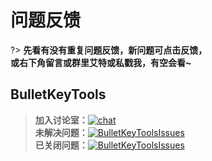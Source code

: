 <!--
 * @Description: 
 * @Author: Bullet.S
 * @Date: 2019-12-19 01:47:22
 * @LastEditors  : Bullet.S
 * @LastEditTime : 2019-12-21 16:38:47
 * @Email: animator.bullet@foxmail.com
 -->

# 问题反馈

?> **先看有没有重复问题反馈，新问题可点击反馈，  
或右下角留言或群里艾特或私戳我，有空会看~**

## BulletKeyTools

> **加入讨论室：**[![chat](https://img.shields.io/gitter/room/Bullet-S/aceDocs?label=%E5%BB%BA%E8%AE%AE%E4%BA%A4%E6%B5%81&style=flat-square)](https://gitter.im/Bullet-S/aceDocs)  
> **未解决问题：**[![BulletKeyToolsIssues](https://img.shields.io/github/issues/AnimatorBullet/BulletKeyTools?color=yellow&style=flat-square)](https://github.com/AnimatorBullet/aceDocs/issues)  
> **已关闭问题：**[![BulletKeyToolsIssues](https://img.shields.io/github/issues-closed/AnimatorBullet/BulletKeyTools?style=flat-square)](https://github.com/AnimatorBullet/aceDocs/issues)  